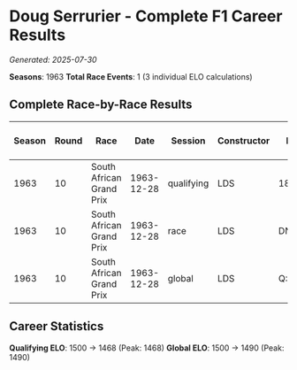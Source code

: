 # Doug Serrurier - Complete F1 Career Results

*Generated: 2025-07-30*

**Seasons**: 1963
**Total Race Events**: 1 (3 individual ELO calculations)

## Complete Race-by-Race Results

| Season | Round | Race | Date | Session | Constructor | Position | Starting ELO | ELO Change | Final ELO | Teammate | Teammate Position | Teammate Starting ELO | Teammate ELO Change | Teammate Final ELO |
|--------|-------|------|------|---------|-------------|----------|--------------|------------|-----------|----------|-------------------|----------------------|---------------------|-------------------|
| 1963 | 10 | South African Grand Prix | 1963-12-28 | qualifying | LDS | 18 | 1500 | -32 | 1468 | Sam Tingle | 17 | N/A | N/A | N/A |
| 1963 | 10 | South African Grand Prix | 1963-12-28 | race | LDS | DNF | 1500 | N/A | 1500 | Sam Tingle | DNF | N/A | N/A | N/A |
| 1963 | 10 | South African Grand Prix | 1963-12-28 | global | LDS | Q:18/R:DNF | 1500 | -10 | 1490 | Sam Tingle | Q:17/R:DNF | N/A | N/A | N/A |

## Career Statistics

**Qualifying ELO**: 1500 → 1468 (Peak: 1468)
**Global ELO**: 1500 → 1490 (Peak: 1490)
